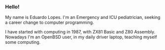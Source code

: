 ### Hello!

My name is Eduardo Lopes. I'm an Emergency and ICU pediatrician, seeking a career change to computer programming. 

I have started with computing in 1987, with ZX81 Basic and Z80 Assembly. Nowadays I'm an OpenBSD user, in my daily driver laptop, teaching myself some computing.
